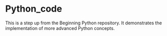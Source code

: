 # Python_code 
This is a step up from the Beginning Python repository. It demonstrates the implementation of more advanced Python concepts.
